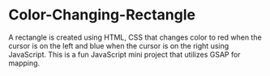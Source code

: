 # Color-Changing-Rectangle
A rectangle is created using HTML, CSS that changes color to red when the cursor is on the left and blue when the cursor is on the right using JavaScript.
This is a fun JavaScript mini project that utilizes GSAP for mapping.
